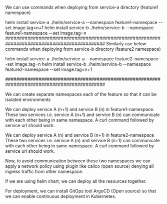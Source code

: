 We can use commands when deploying from service-a directory (feature1 namespace)

helm install service-a ./helm/service-a --namespace feature1-namespace --set image.tag=n+1
helm install service-b ./helm/service-b --namespace feature1-namespace --set image.tag=n
############################################################################################
Similarly use below commands when deploying from service-b directory (feature2 namespace)

helm install service-a ./helm/service-a --namespace feature2-namespace --set image.tag=n
helm install service-b ./helm/service-b --namespace feature2-namespace --set image.tag=n+1

############################################################################################


We can create separate namespaces each of the feature so that it can be isolated environments

We can deploy service A (n+1) and service B (n) in feature1-namespace. These two services i.e. service A (n+1) and service B (n) can communicate with each other being in same namespace. A curl command followed by service url should work.

We can deploy service A (n) and service B (n+1) in feature2-namespace These two services i.e. service A (n) and service B (n+1) can communicate with each other being in same namespace. A curl command followed by service url should work.

Now, to avoid communication between these two namespaces we can apply a network policy using plugin like calico (open source) denying all ingress traffic from other namespace.

If we are using helm chart, we can deploy all the resources together. 

For deployment, we can install GitOps tool ArgoCD (Open source) so that we can enable continuous deployment in Kubernetes.

